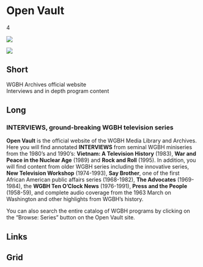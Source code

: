# Open Vault

4

![](http://placehold.it/348x196)

![](http://placehold.it/770x433)

## Short

WGBH Archives official website<br/>
Interviews and in depth program content 

## Long

### INTERVIEWS, ground-breaking WGBH television series

**Open Vault** is the official website of the WGBH Media Library and Archives.  
Here you will find annotated **INTERVIEWS** from seminal WGBH miniseries from the 
1980’s and 1990’s: 
**Vietnam: A Television History** (1983), 
**War and Peace in the Nuclear Age** (1989) and 
**Rock and Roll** (1995).
In addition, you will find content from older WGBH series including the innovative series, 
**New Television Workshop** (1974-1993), 
**Say Brother**, one of the first African American public affairs series (1968-1982), 
**The Advocates** (1969-1984), 
the **WGBH Ten O’Clock News** (1976-1991), 
**Press and the People** (1958-59), 
and complete audio coverage from the 1963 March on Washington 
and other highlights from WGBH’s history. 

You can also search the entire catalog of WGBH programs by clicking on 
the “Browse: Series” button on the Open Vault site.   

## Links

## Grid
